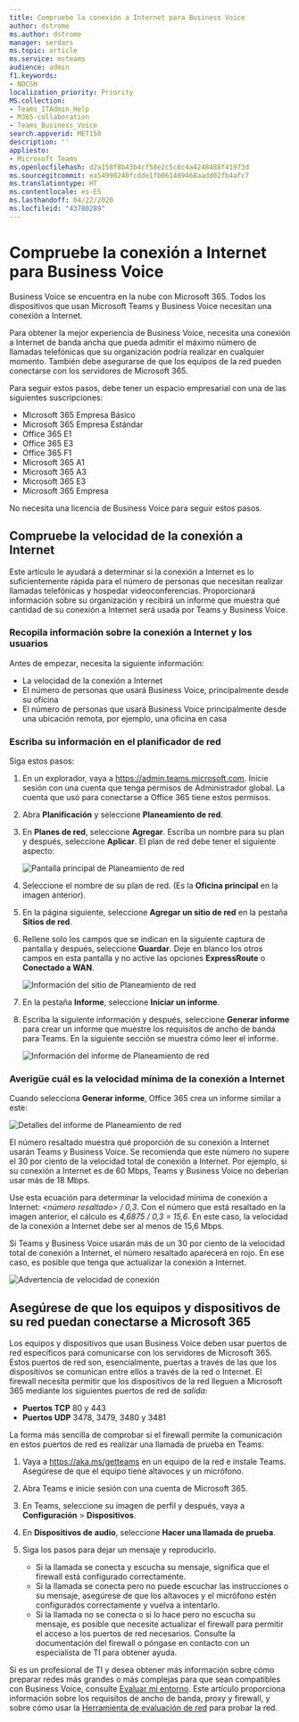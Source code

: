 ```yaml
---
title: Compruebe la conexión a Internet para Business Voice
author: dstrome
ms.author: dstrome
manager: serdars
ms.topic: article
ms.service: msteams
audience: admin
f1.keywords:
- NOCSH
localization_priority: Priority
MS.collection:
- Teams_ITAdmin_Help
- M365-collaboration
- Teams_Business_Voice
search.appverid: MET150
description: ''
appliesto:
- Microsoft Teams
ms.openlocfilehash: d2a158f8b43b4cf58e2c5c6c4a4248488f41973d
ms.sourcegitcommit: ea54990240fcdde1fb061489468aadd02fb4afc7
ms.translationtype: HT
ms.contentlocale: es-ES
ms.lasthandoff: 04/22/2020
ms.locfileid: "43780289"
---
```

# <a name="check-your-internet-connection-for-business-voice"></a>Compruebe la conexión a Internet para Business Voice

Business Voice se encuentra en la nube con Microsoft 365. Todos los dispositivos que usan Microsoft Teams y Business Voice necesitan una conexión a Internet.

Para obtener la mejor experiencia de Business Voice, necesita una conexión a Internet de banda ancha que pueda admitir el máximo número de llamadas telefónicas que su organización podría realizar en cualquier momento. También debe asegurarse de que los equipos de la red pueden conectarse con los servidores de Microsoft 365.

Para seguir estos pasos, debe tener un espacio empresarial con una de las siguientes suscripciones:

* Microsoft 365 Empresa Básico
* Microsoft 365 Empresa Estándar
* Office 365 E1
* Office 365 E3
* Office 365 F1
* Microsoft 365 A1
* Microsoft 365 A3
* Microsoft 365 E3
* Microsoft 365 Empresa

No necesita una licencia de Business Voice para seguir estos pasos.

## <a name="check-your-internet-connection-speed"></a>Compruebe la velocidad de la conexión a Internet

Este artículo le ayudará a determinar si la conexión a Internet es lo suficientemente rápida para el número de personas que necesitan realizar llamadas telefónicas y hospedar videoconferencias. Proporcionará información sobre su organización y recibirá un informe que muestra qué cantidad de su conexión a Internet será usada por Teams y Business Voice.

### <a name="gather-information-about-your-internet-connection-and-users"></a>Recopila información sobre la conexión a Internet y los usuarios

Antes de empezar, necesita la siguiente información:

* La velocidad de la conexión a Internet
* El número de personas que usará Business Voice, principalmente desde su oficina
* El número de personas que usará Business Voice principalmente desde una ubicación remota, por ejemplo, una oficina en casa

### <a name="enter-your-information-into-the-network-planner"></a>Escriba su información en el planificador de red

Siga estos pasos:

1. En un explorador, vaya a https://admin.teams.microsoft.com. Inicie sesión con una cuenta que tenga permisos de Administrador global. La cuenta que usó para conectarse a Office 365 tiene estos permisos.
2. Abra **Planificación** y seleccione **Planeamiento de red**.
3. En **Planes de red**, seleccione **Agregar**. Escriba un nombre para su plan y después, seleccione **Aplicar**. El plan de red debe tener el siguiente aspecto:

    ![Pantalla principal de Planeamiento de red](../media/network-planner-main.png)
1. Seleccione el nombre de su plan de red. (Es la **Oficina principal** en la imagen anterior).
2. En la página siguiente, seleccione **Agregar un sitio de red** en la pestaña **Sitios de red**.
3. Rellene solo los campos que se indican en la siguiente captura de pantalla y después, seleccione **Guardar**. Deje en blanco los otros campos en esta pantalla y no active las opciones **ExpressRoute** o **Conectado a WAN**.

    ![Información del sitio de Planeamiento de red](../media/network-planner-site-info.png)
1. En la pestaña **Informe**, seleccione **Iniciar un informe**.
1. Escriba la siguiente información y después, seleccione **Generar informe** para crear un informe que muestre los requisitos de ancho de banda para Teams. En la siguiente sección se muestra cómo leer el informe.

    ![Información del informe de Planeamiento de red](../media/network-planner-report-info.png)

### <a name="find-your-minimum-internet-connection-speed"></a>Averigüe cuál es la velocidad mínima de la conexión a Internet

Cuando selecciona **Generar informe**, Office 365 crea un informe similar a este:

![Detalles del informe de Planeamiento de red](../media/network-planner-report.png)

El número resaltado muestra qué proporción de su conexión a Internet usarán Teams y Business Voice. Se recomienda que este número no supere el 30 por ciento de la velocidad total de conexión a Internet. Por ejemplo, si su conexión a Internet es de 60 Mbps, Teams y Business Voice no deberían usar más de 18 Mbps.

Use esta ecuación para determinar la velocidad mínima de conexión a Internet: *\<número resaltado> / 0,3*. Con el número que está resaltado en la imagen anterior, el cálculo es *4,6875 / 0,3 = 15,6*. En este caso, la velocidad de la conexión a Internet debe ser al menos de 15,6 Mbps.

Si Teams y Business Voice usarán más de un 30 por ciento de la velocidad total de conexión a Internet, el número resaltado aparecerá en rojo. En ese caso, es posible que tenga que actualizar la conexión a Internet.

![Advertencia de velocidad de conexión](../media/network-planner-report-speed-warning.png)

## <a name="make-sure-the-computers-and-devices-on-your-network-can-reach-microsoft-365"></a>Asegúrese de que los equipos y dispositivos de su red puedan conectarse a Microsoft 365

Los equipos y dispositivos que usan Business Voice deben usar puertos de red específicos para comunicarse con los servidores de Microsoft 365. Estos puertos de red son, esencialmente, puertas a través de las que los dispositivos se comunican entre ellos a través de la red o Internet. El firewall necesita permitir que los dispositivos de la red lleguen a Microsoft 365 mediante los siguientes puertos de red de *salida*:

* **Puertos TCP** 80 y 443
* **Puertos UDP** 3478, 3479, 3480 y 3481

La forma más sencilla de comprobar si el firewall permite la comunicación en estos puertos de red es realizar una llamada de prueba en Teams:

1. Vaya a https://aka.ms/getteams en un equipo de la red e instale Teams. Asegúrese de que el equipo tiene altavoces y un micrófono.
2. Abra Teams e inicie sesión con una cuenta de Microsoft 365.
3. En Teams, seleccione su imagen de perfil y después, vaya a **Configuración** > **Dispositivos**.
4. En **Dispositivos de audio**, seleccione **Hacer una llamada de prueba**.
5. Siga los pasos para dejar un mensaje y reproducirlo.

   * Si la llamada se conecta y escucha su mensaje, significa que el firewall está configurado correctamente.
   * Si la llamada se conecta pero no puede escuchar las instrucciones o su mensaje, asegúrese de que los altavoces y el micrófono estén configurados correctamente y vuelva a intentarlo.
   * Si la llamada no se conecta o si lo hace pero no escucha su mensaje, es posible que necesite actualizar el firewall para permitir el acceso a los puertos de red necesarios. Consulte la documentación del firewall o póngase en contacto con un especialista de TI para obtener ayuda.

 Si es un profesional de TI y desea obtener más información sobre cómo preparar redes más grandes o más complejas para que sean compatibles con Business Voice, consulte [Evaluar mi entorno](../3-envision-evaluate-my-environment.md). Este artículo proporciona información sobre los requisitos de ancho de banda, proxy y firewall, y sobre cómo usar la [Herramienta de evaluación de red](../3-envision-evaluate-my-environment.md#test-the-network) para probar la red.

